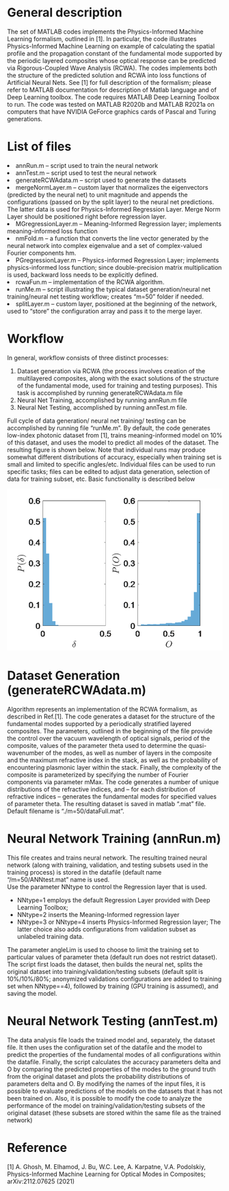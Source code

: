# General description
The set of MATLAB codes implements the Physics-Informed Machine Learning formalism, outlined in [1]. In particular, the code illustrates Physics-Informed Machine Learning on example of calculating the spatial profile and the propagation constant of the fundamental mode supported by the periodic layered composites whose optical response can be predicted via Rigorous-Coupled Wave Analysis (RCWA). The codes implements both the structure of the predicted solution and RCWA into loss functions of Artificial Neural Nets. See [1] for full description of the formalism; please refer to MATLAB documentation for description of Matlab language and of Deep Learning toolbox.
The code requires MATLAB Deep Learning Toolbox to run. The code was tested on MATLAB R2020b and MATLAB R2021a on computers that have NVIDIA GeForce graphics cards of Pascal and Turing generations. 

# List of files
<li>annRun.m – script used to train the neural network
<li>annTest.m – script used to test the neural network
<li>generateRCWAdata.m – script used to generate the datasets
<li>mergeNormLayer.m – custom layer that normalizes the eigenvectors (predicted by the neural net) to unit magnitude and appends the configurations (passed on by the split layer) to the neural net predictions. The latter data is used for Physics-Informed Regression Layer. Merge Norm Layer should be positioned right before regression layer. 
<li>MGregressionLayer.m – Meaning-Informed Regression layer; implements meaning-informed loss function
<li>nmFold.m – a function that converts the line vector generated by the neural network into complex eigenvalue and a set of complex-valued Fourier components hm. 
<li>PGregressionLayer.m – Physics-informed Regression Layer; implements physics-informed loss function; since double-precision matrix multiplication is used, backward loss needs to be explicitly defined. 
<li>rcwaFun.m – implementation of the RCWA algorithm. 
<li>runMe.m – script illustrating the typical dataset generation/neural net training/neural net testing workflow; creates “m=50” folder if needed. 
<li>splitLayer.m – custom layer, positioned at the beginning of the network, used to “store” the configuration array and pass it to the merge layer. 


# Workflow
In general, workflow consists of three distinct processes: 
<ol>
  <li>Dataset generation via RCWA (the process involves creation of the multilayered composites, along with the exact solutions of the structure of the fundamental mode, used for training and testing purposes). This task is accomplished by running generateRCWAdata.m file
<li>	Neural Net Training, accomplished by running annRun.m file
<li>	Neural Net Testing, accomplished by running annTest.m file. 
</ol>
  Full cycle of data generation/ neural net training/ testing can be accomplished by running file “runMe.m”. 
By default, the code generates low-index photonic dataset from [1], trains meaning-informed model on 10% of this dataset, and uses the model to predict all modes of the dataset. The resulting figure is shown below. Note that individual runs may produce somewhat different distributions of accuracy, especially when training set is small and limited to specific angles/etc. 
Individual files can be used to run specific tasks; files can be edited to adjust data generation, selection of data for training subset, etc. Basic functionality is described below
  
![image](ReadMeImage.png)

# Dataset Generation (generateRCWAdata.m)
Algorithm represents an implementation of the RCWA formalism, as described in Ref.[1]. The code generates a dataset for the structure of the fundamental modes supported by a periodically stratified layered composites. The parameters, outlined in the beginning of the file provide the control over the vacuum wavelength of optical signals, period of the composite, values of the parameter theta used to determine the quasi-wavenumber of the modes, as well as number of layers in the composite and the maximum refractive index in the stack, as well as the probability of encountering plasmonic layer within the stack. Finally, the complexity of the composite is parameterized by specifying the number of Fourier components via parameter mMax. 
The code generates a number of unique distributions of the refractive indices, and – for each distribution of refractive indices – generates the fundamental modes for specified values of parameter theta. 
The resulting dataset is saved in matlab “.mat” file. Default filename is “./m=50/dataFull.mat”. 

# Neural Network Training (annRun.m)
This file creates and trains neural network. The resulting trained neural network (along with training, validation, and testing subsets used in the training process) is stored in the datafile (default name “/m=50/ANNtest.mat” name is used.  
Use the parameter NNtype to control the Regression layer that is used. 
  <ul>
<li>NNtype=1 employs the default Regression Layer provided with Deep Learning Toolbox;
<li>NNtype=2 inserts the Meaning-Informed regression layer
<li>NNtype=3 or NNtype=4 inserts Physics-Informed Regression layer; The latter choice also adds configurations from validation subset as unlabeled training data. 
  </ul>
  The parameter angleLim is used to choose to limit the training set to particular values of parameter theta (default run does not restrict dataset). 
The script first loads the dataset, then builds the neural net, splits the original dataset into training/validation/testing subsets (default split is 10%/10%/80%; anonymized validations configurations are added to training set when NNtype==4), followed by training (GPU training is assumed), and saving the model. 

# Neural Network Testing (annTest.m)
The data analysis file loads the trained model and, separately, the dataset file. It then uses the configuration set of the datafile and the model to predict the properties of the fundamental modes of all configurations within the datafile. Finally, the script calculates the accuracy parameters delta and O by comparing the predicted properties of the modes to the ground truth from the original dataset and plots the probability distributions of parameters delta and O. 
By modifying the names of the input files, it is possible to evaluate predictions of the models on the datasets that it has not been trained on. Also, it is possible to modify the code to analyze the performance of the model on training/validation/testing subsets of the original dataset (these subsets are stored within the same file as the trained network) 

# Reference
[1] A. Ghosh, M. Elhamod, J. Bu, W.C. Lee, A. Karpatne, V.A. Podolskiy, Physics-Informed Machine Learning for Optical Modes in Composites; arXiv:2112.07625 (2021)
